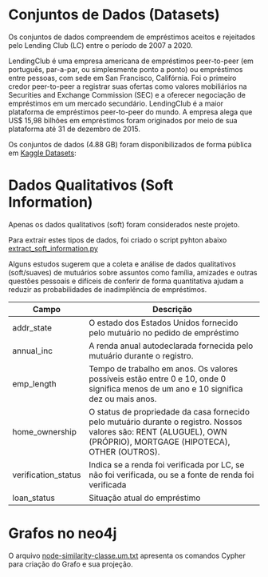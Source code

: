 # Conjuntos de Dados (Datasets)

Os conjuntos de dados compreendem de empréstimos aceitos e rejeitados pelo Lending Club (LC) entre o período de 2007 a 2020.

LendingClub é uma empresa americana de empréstimos peer-to-peer (em português, par-a-par, ou simplesmente ponto a ponto) ou  empréstimos entre pessoas, com sede em San Francisco, Califórnia. Foi o primeiro credor peer-to-peer a registrar suas ofertas como valores mobiliários na Securities and Exchange Commission (SEC) e a oferecer negociação de empréstimos em um mercado secundário. LendingClub é a maior plataforma de empréstimos peer-to-peer do mundo. A empresa alega que US$ 15,98 bilhões em empréstimos foram originados por meio de sua plataforma até 31 de dezembro de 2015.

Os conjuntos de dados (4.88 GB) foram disponibilizados de forma pública em [Kaggle Datasets](https://www.kaggle.com/code/faressayah/lending-club-loan-defaulters-prediction/data):

# Dados Qualitativos (Soft Information)

Apenas os dados qualitativos (soft) foram considerados neste projeto.

Para extrair estes tipos de dados, foi criado o script pyhton abaixo [extract_soft_information.py](https://github.com/fabianumfalco/neo4j-lending-club-loan/blob/main/data/extract_soft_information.py)

Alguns estudos sugerem que a coleta e análise de dados qualitativos (soft/suaves) de mutuários sobre assuntos como família, amizades e outras questões pessoais e difíceis de conferir de forma quantitativa ajudam a reduzir as probabilidades de inadimplência de empréstimos.

Campo   | Descrição
--------- | ------
addr_state | O estado dos Estados Unidos fornecido pelo mutuário no pedido de empréstimo
annual_inc | A renda anual autodeclarada fornecida pelo mutuário durante o registro.
emp_length | Tempo de trabalho em anos. Os valores possíveis estão entre 0 e 10, onde 0 significa menos de um ano e 10 significa dez ou mais anos.
home_ownership | O status de propriedade da casa fornecido pelo mutuário durante o registro. Nossos valores são: RENT (ALUGUEL), OWN (PRÓPRIO), MORTGAGE (HIPOTECA), OTHER (OUTROS).
verification_status | Indica se a renda foi verificada por LC, se não foi verificada, ou se a fonte de renda foi verificada
loan_status | Situação atual do empréstimo

# Grafos no neo4j

O arquivo [node-similarity-classe.um.txt](https://github.com/fabianumfalco/neo4j-lending-club-loan/blob/main/dados/node-similarity-classe.um.txt) apresenta os comandos Cypher para criação do Grafo e sua projeção.
